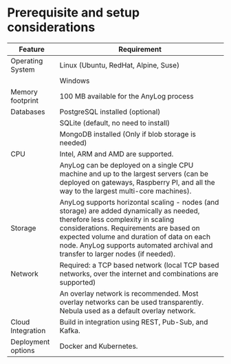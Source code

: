
# Prerequisite and setup considerations



| Feature               | Requirement  |
| --------------------- | ------------| 
| Operating System      | Linux (Ubuntu, RedHat, Alpine, Suse) | 
|                       | Windows |
| Memory footprint      | 100 MB available for the AnyLog process |
| Databases             | PostgreSQL installed (optional) |
|                       | SQLite (default, no need to install) |
|                       | MongoDB installed (Only if blob storage is needed) |
| CPU                   | Intel, ARM and AMD are supported. |
|                       | AnyLog can be deployed on a single CPU machine and up to the largest servers (can be deployed on gateways, Raspberry PI, and all the way to the largest multi-core machines).|
| Storage               | AnyLog supports horizontal scaling - nodes (and storage) are added dynamically as needed, therefore less complexity in scaling considerations. Requirements are based on expected volume and duration of data on each node. AnyLog supports automated archival and transfer to larger nodes (if needed). |
| Network               | Required: a TCP based network (local TCP based networks, over the internet and combinations are supported) |
|                       | An overlay network is recommended. Most overlay networks can be used transparently. Nebula used as a default overlay network. |
| Cloud Integration     | Build in integration using REST, Pub-Sub, and Kafka. |
| Deployment options    | Docker and Kubernetes. |

    

